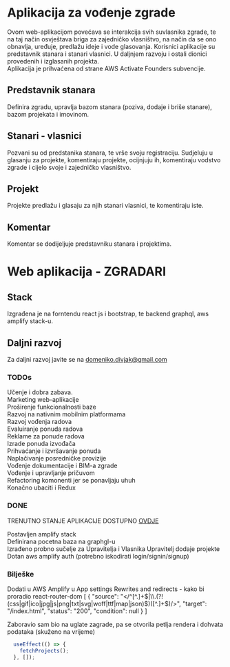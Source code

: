 # Aplikacija za vođenje zgrade

Ovom web-aplikacijom povećava se interakcija svih suvlasnika zgrade, te na taj način osvještava briga za zajedničko vlasništvo, na način da se ono obnavlja, uređuje, predlažu ideje i vode glasovanja.
Korisnici aplikacije su predstavnik stanara i stanari vlasnici. U daljnjem razvoju i ostali dionici provedenih i izglasanih projekta.  
Aplikacija je prihvaćena od strane AWS Activate Founders subvencije.  

## Predstavnik stanara

Definira zgradu, upravlja bazom stanara (poziva, dodaje i briše stanare), bazom projekata i imovinom.

## Stanari - vlasnici

Pozvani su od predstanika stanara, te vrše svoju registraciju. Sudjeluju u glasanju za projekte, komentiraju projekte, ocijnjuju ih, komentiraju vodstvo zgrade i cijelo svoje i zajedničko vlasništvo.

## Projekt

Projekte predlažu i glasaju za njih stanari vlasnici, te komentiraju iste.

## Komentar

Komentar se dodijeljuje predstavniku stanara i projektima.

# Web aplikacija - ZGRADARI
## Stack
Izgrađena je na forntendu react js i bootstrap, te backend graphql, aws amplify stack-u.

## Daljni razvoj
Za daljni razvoj javite se na domeniko.divjak@gmail.com

### TODOs 
Učenje i dobra zabava.  
Marketing web-aplikacije  
Proširenje funkcionalnosti baze  
Razvoj na nativnim mobilnim platformama  
Razvoj vođenja radova  
Evaluiranje ponuda radova  
Reklame za ponude radova  
Izrade ponuda izvođača  
Prihvaćanje i izvršavanje ponuda  
Naplačivanje posredničke provizije  
Vođenje dokumentacije i BIM-a zgrade  
Vođenje i upravljanje pričuvom  
Refactoring komonenti jer se ponavljaju uhuh  
Konačno ubaciti i Redux  

### DONE
TRENUTNO STANJE APLIKACIJE DOSTUPNO [OVDJE](https://dev.d3hycocxzbzsx2.amplifyapp.com/)  

Postavljen amplify stack  
Definirana pocetna baza na graphgl-u  
Izrađeno probno sučelje za Upravitelja i Vlasnika
Upravitelj dodaje projekte
Dotan aws amplify auth (potrebno iskodirati login/signin/signup)

### Bilješke
Dodati u AWS Amplify u App settings Rewrites and redirects - kako bi proradio react-router-dom 
[
    {
        "source": "</^[^.]+$|\\.(?!(css|gif|ico|jpg|js|png|txt|svg|woff|ttf|map|json)$)([^.]+$)/>",
        "target": "/index.html",
        "status": "200",
        "condition": null
    }
]  

Zaboravio sam bio na uglate zagrade, pa se otvorila petlja rendera i dohvata podataka (skuženo na vrijeme)
```javascript
  useEffect(() => {  
    fetchProjects();  
  }, []);  
  ```
